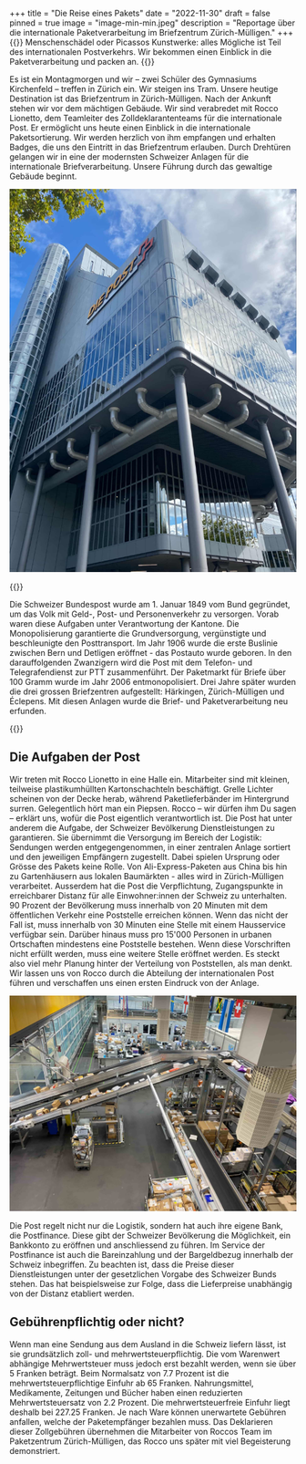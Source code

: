 +++
title = "Die Reise eines Pakets"
date = "2022-11-30"
draft = false
pinned = true
image = "image-min-min.jpeg"
description = "Reportage über die internationale Paketverarbeitung im Briefzentrum Zürich-Mülligen."
+++
{{<lead>}} Menschenschädel oder Picassos Kunstwerke: alles Mögliche ist Teil des internationalen Postverkehrs. Wir bekommen einen Einblick in die Paketverarbeitung und packen an. {{</lead>}}

Es ist ein Montagmorgen und wir – zwei Schüler des Gymnasiums Kirchenfeld – treffen in Zürich ein. Wir steigen ins Tram. Unsere heutige Destination ist das Briefzentrum in Zürich-Mülligen. Nach der Ankunft stehen wir vor dem mächtigen Gebäude. Wir sind verabredet mit Rocco Lionetto, dem Teamleiter des Zolldeklarantenteams für die internationale Post. Er ermöglicht uns heute einen Einblick in die internationale Paketsortierung. Wir werden herzlich von ihm empfangen und erhalten Badges, die uns den Eintritt in das Briefzentrum erlauben. Durch Drehtüren gelangen wir in eine der modernsten Schweizer Anlagen für die internationale Briefverarbeitung. Unsere Führung durch das gewaltige Gebäude beginnt.

![](image2-min.jpeg "Das Briefzentrum in Zürich-Mülligen (Bild: Alan Messerli)")

{{<box title="Die Geschichte der Schweizer Post">}}

Die Schweizer Bundespost wurde am 1. Januar 1849 vom Bund gegründet, um das Volk mit Geld-, Post- und Personenverkehr zu versorgen. Vorab waren diese Aufgaben unter Verantwortung der Kantone. Die Monopolisierung garantierte die Grundversorgung, vergünstigte und beschleunigte den Posttransport. Im Jahr 1906 wurde die erste Buslinie zwischen Bern und Detligen eröffnet - das Postauto wurde geboren. In den darauffolgenden Zwanzigern wird die Post mit dem Telefon- und Telegrafendienst zur PTT zusammenführt. Der Paketmarkt für Briefe über 100 Gramm wurde im Jahr 2006 entmonopolisiert. Drei Jahre später wurden die drei grossen Briefzentren aufgestellt: Härkingen, Zürich-Mülligen und Éclepens. Mit diesen Anlagen wurde die Brief- und Paketverarbeitung neu erfunden. 

{{</box>}}

## Die Aufgaben der Post

Wir treten mit Rocco Lionetto in eine Halle ein. Mitarbeiter sind mit kleinen, teilweise plastikumhüllten Kartonschachteln beschäftigt. Grelle Lichter scheinen von der Decke herab, während Paketlieferbänder im Hintergrund surren. Gelegentlich hört man ein Piepsen. Rocco – wir dürfen ihm Du sagen – erklärt uns, wofür die Post eigentlich verantwortlich ist. Die Post hat unter anderem die Aufgabe, der Schweizer Bevölkerung Dienstleistungen zu garantieren. Sie übernimmt die Versorgung im Bereich der Logistik: Sendungen werden entgegengenommen, in einer zentralen Anlage sortiert und den jeweiligen Empfängern zugestellt. Dabei spielen Ursprung oder Grösse des Pakets keine Rolle. Von Ali-Express-Paketen aus China bis hin zu Gartenhäusern aus lokalen Baumärkten - alles wird in Zürich-Mülligen verarbeitet. Ausserdem hat die Post die Verpflichtung, Zugangspunkte in erreichbarer Distanz für alle Einwohner:innen der Schweiz zu unterhalten. 90 Prozent der Bevölkerung muss innerhalb von 20 Minuten mit dem öffentlichen Verkehr eine Poststelle erreichen können. Wenn das nicht der Fall ist, muss innerhalb von 30 Minuten eine Stelle mit einem Hausservice verfügbar sein. Darüber hinaus muss pro 15'000 Personen in urbanen Ortschaften mindestens eine Poststelle bestehen. Wenn diese Vorschriften nicht erfüllt werden, muss eine weitere Stelle eröffnet werden. Es steckt also viel mehr Planung hinter der Verteilung von Poststellen, als man denkt. Wir lassen uns von Rocco durch die Abteilung der internationalen Post führen und verschaffen uns einen ersten Eindruck von der Anlage.

![](image4-min.jpeg "Überblick über den internationalen Bereich der Briefsortierung (Bild: Alan Messerli)")

Die Post regelt nicht nur die Logistik, sondern hat auch ihre eigene Bank, die Postfinance. Diese gibt der Schweizer Bevölkerung die Möglichkeit, ein Bankkonto zu eröffnen und anschliessend zu führen. Im Service der Postfinance ist auch die Bareinzahlung und der Bargeldbezug innerhalb der Schweiz inbegriffen. Zu beachten ist, dass die Preise dieser Dienstleistungen unter der gesetzlichen Vorgabe des Schweizer Bunds stehen. Das hat beispielsweise zur Folge, dass die Lieferpreise unabhängig von der Distanz etabliert werden.

## Gebührenpflichtig oder nicht?

Wenn man eine Sendung aus dem Ausland in die Schweiz liefern lässt, ist sie grundsätzlich zoll- und mehrwertsteuerpflichtig. Die vom Warenwert abhängige Mehrwertsteuer muss jedoch erst bezahlt werden, wenn sie über 5 Franken beträgt. Beim Normalsatz von 7.7 Prozent ist die mehrwertsteuerpflichtige Einfuhr ab 65 Franken.
Nahrungsmittel, Medikamente, Zeitungen und Bücher haben einen reduzierten Mehrwertsteuersatz von 2.2 Prozent. Die mehrwertsteuerfreie Einfuhr liegt deshalb bei 227.25 Franken. Je nach Ware können unerwartete Gebühren anfallen, welche der Paketempfänger bezahlen muss. Das Deklarieren dieser Zollgebühren übernehmen die Mitarbeiter von Roccos Team im Paketzentrum Zürich-Mülligen, das Rocco uns später mit viel Begeisterung demonstriert.